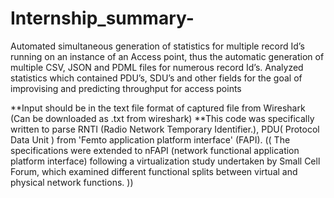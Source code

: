 # Internship_summary-
Automated simultaneous generation of statistics for multiple record Id’s running on an instance of an Access point, thus the automatic generation of multiple CSV, JSON and PDML files for numerous record Id’s. Analyzed statistics which contained PDU’s, SDU’s and other fields for the goal of improvising and predicting throughput for access points



**Input should be in the text file format of captured file from Wireshark (Can be downloaded as .txt from wireshark)
**This code was specifically written to parse RNTI (Radio Network Temporary Identifier.), PDU( Protocol Data Unit ) from 'Femto application platform interface' (FAPI).
(( The specifications were extended to nFAPI (network functional application platform interface) following a virtualization study undertaken by Small Cell Forum, which examined different functional splits between virtual and physical network functions. ))
